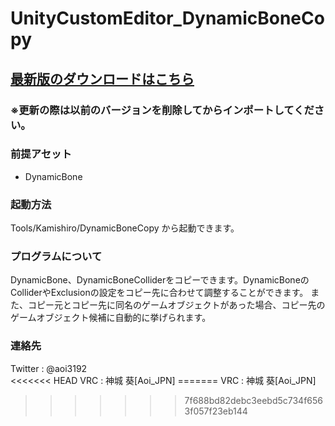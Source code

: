 # UnityCustomEditor_DynamicBoneCopy
<H2><a href="https://github.com/AoiKamishiro/UnityCustomEditor_DynamicBoneCopy/releases">最新版のダウンロードはこちら</a></H2>
<H3>※更新の際は以前のバージョンを削除してからインポートしてください。</H3>
<H3>前提アセット</H3>
<ul>
<li>DynamicBone</li>
</ul>
<H3>起動方法</H3>
<a>Tools/Kamishiro/DynamicBoneCopy から起動できます。</a>
<H3>プログラムについて</H3>
<a>DynamicBone、DynamicBoneColliderをコピーできます。DynamicBoneのColliderやExclusionの設定をコピー先に合わせて調整することができます。</a>
<a>また、コピー元とコピー先に同名のゲームオブジェクトがあった場合、コピー先のゲームオブジェクト候補に自動的に挙げられます。</a>
<H3>連絡先</H3>
<a>Twitter : @aoi3192</a>
<br/>
<<<<<<< HEAD
<a>VRC : 神城 葵[Aoi_JPN]</a>
=======
<a>VRC : 神城 葵[Aoi_JPN]</a>


>>>>>>> 7f688bd82debc3eebd5c734f6563f057f23eb144

